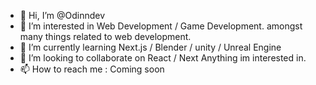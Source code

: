 - 👋 Hi, I’m @Odinndev
- 👀 I’m interested in Web Development / Game Development. amongst many things related to web development.
- 🌱 I’m currently learning Next.js / Blender / unity / Unreal Engine
- 💞️ I’m looking to collaborate on React / Next Anything im interested in.
- 📫 How to reach me : Coming soon
